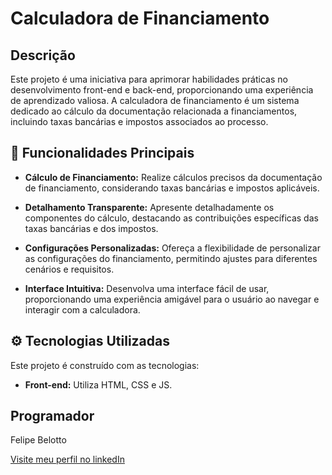 # Calculadora de Financiamento

## Descrição

Este projeto é uma iniciativa para aprimorar habilidades práticas no desenvolvimento front-end e back-end, proporcionando uma experiência de aprendizado valiosa. A calculadora de financiamento é um sistema dedicado ao cálculo da documentação relacionada a financiamentos, incluindo taxas bancárias e impostos associados ao processo.

## 🧮 Funcionalidades Principais

- **Cálculo de Financiamento:** Realize cálculos precisos da documentação de financiamento, considerando taxas bancárias e impostos aplicáveis.

- **Detalhamento Transparente:** Apresente detalhadamente os componentes do cálculo, destacando as contribuições específicas das taxas bancárias e dos impostos.

- **Configurações Personalizadas:** Ofereça a flexibilidade de personalizar as configurações do financiamento, permitindo ajustes para diferentes cenários e requisitos.

- **Interface Intuitiva:** Desenvolva uma interface fácil de usar, proporcionando uma experiência amigável para o usuário ao navegar e interagir com a calculadora.

## :gear: Tecnologias Utilizadas

Este projeto é construído com as tecnologias:

- **Front-end:** Utiliza HTML, CSS e JS.

##  Programador 

Felipe Belotto 

[ Visite meu perfil no linkedIn ](https://www.linkedin.com/in/felipe-belotto-a34738185/)

